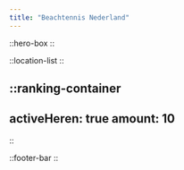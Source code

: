 ```yaml
---
title: "Beachtennis Nederland"
---
```


::hero-box
::

::location-list
::

::ranking-container
---
activeHeren: true
amount: 10
---
::

::footer-bar
::